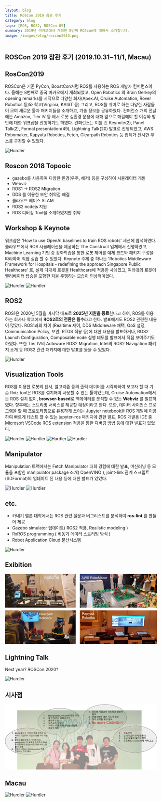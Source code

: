 ```yaml
---
layout: blog
title: ROSCon 2019 참관 후기 
category: blog
tags: [ROS, ROS2, ROSCon 09]  
summary: 2019년 마카오에서 개최된 8번째 ROScon에 대해서 소개합니다. 
image: /images/blog/roscon2019.png
---
```


## ROSCon 2019 참관 후기 (2019.10.31~11/1, Macau)
 
## RosCon2019
ROSCon은 기존 PyCon, BoostCon처럼 ROS를 사용하는 ROS 개발자 컨퍼런스이다.
올해는 8번째로 중국 마카오에서 개최되었고, Open Robotics 의 Brain Gerkey의 opening remarks를 시작으로 다양한 회사(Apex.AI, Cruise Automation, Rover Robotics 등)와 학교(Virginia, KAIST 등) 그리고, 
ROS를 취미로 하는 다양한 사람들이 모여 새로운 툴과 패키지들을 소개하고, 기술 정보를 공유하였다.
컨퍼런스 개최 전날에는 Amazon, Tier IV 등 에서 로봇 실환경 운용에 대해 앞으로 해결해야 할 이슈와 방안에 대한 워크샵을 진행하기도 하였다. 
컨퍼런스는 이틀 간 Keynote(2), Panel Talk(2), Formal presentation(49), Lightning Talk(20) 발표로 진행되었고, AWS Robomaker, Rapyuta Robotics, Fetch, Clearpath Robotics 등 업체가 전시한 부스를 구경할 수 있었다.  

![Hurdler](/images/blog/r-1.png)

## Roscon 2018 Topooic
- gazebo를 사용하여 다양한 환경(우주, 해저) 등을 구성하여 시뮬레이터 개발
- Webviz
- ROS1 -> ROS2 Migration
- DDS 를 이용한 보안 취약점 해결
- 클라우드 베이스 SLAM
- ROS2 nodejs 지원
- ROS 디버깅 Tool을 소개하였지만 취약

## Workshop & Keynote

워크샵은 'How to use OpenAI baselines to train ROS robots' 세션에 참석하였다. 
클라우드에서 ROS 시뮬레이션을 제공하는 The Construct 업체에서 진행하였고, Machine Learning 기법 중 강화학습을 통한 로봇 제어를 예제 코드와 패키지 구성을 따라하며 직접 실습 할 수 있었다. 
Keynote 주제 중 하나는 'Robotics Middleware Framework for Hospitals - redefining the approach Singapore Public Healthcare' 로, 
실제 다개체 로봇을 Healthcare에 적용한 사례였고, 여러대의 로봇이 엘리베이터 탑승을 포함한 자율 주행하는 모습이 인상적이었다. 

![Hurdler](/images/blog/r-2.png) ![Hurdler](/images/blog/r-2_2.png)

## ROS2

ROS1은 2020년 5월을 마지막 배포로 **2025년 지원을 종료**한다고 하여, ROS를 이용하는 회사나 학교에서 **ROS2로의 전환은 필수**라고 한다. 
발표에서도 ROS2 관련한 내용이 많았다. ROS1과의 차이 (Realtime 제어, DDS Middleware 채택, QoS 설정, Communication Policy, 보안, RTOS 적용 등)에 대한 내용을 발표하거나, 
ROS2 Launch Configuration, Composable node 실행 데모를 발표에서 직접 보여주기도 하였다. 
또한 Tier IV의 Autoware ROS2 Migration, Intel의 ROS2 Navigation 패키지 소개 등 ROS2 관련 패키지에 대한 발표를 들을 수 있었다.  

![Hurdler](/images/blog/r-3.png)

## Visualization Tools

ROS를 이용한 로봇의 센서, 알고리즘 등의 출력 데이터를 시각화하여 보고자 할 때 기존 Rviz tool은 ROS를 설치해야 사용할 수 있는 툴이었는데, 
Cruise Automation에서는 ROS 설치 없이, **browser-based**로 백데이터를 분석할 수 있는 **Webviz** 를 발표하였다. 
향후에는 스트리밍 서비스를 제공할 예정이라고 한다. 또한, 데이터 사이언스 프로그램을 할 때 프로토타핑으로 유용하게 쓰이는 Jupyter notebook을 ROS 개발에 이용하여 빠르게 테스트 할 수 있는 jupyter-ros 패키지에 관한 발표, 
ROS 개발용 IDE 중 Microsoft VSCode ROS extension 적용을 통한 디버깅 방법 등에 대한 발표가 있었다. 

![Hurdler](/images/blog/r-4.png) ![Hurdler](/images/blog/r-4_2.png)
![Hurdler](/images/blog/r-5.png) ![Hurdler](/images/blog/r-5_2.png)

## Manipulator

Manipulation 트랙에서는 Fetch Manipulator 대회 경험에 대한 발표, 머신러닝 등 모듈을 포함한 manipulator package 소개( OpenVINO ),  joint-link 관계 스크립트(SDFormat)의 업데이트 된 내용 등에 대한 발표가 있었다.

![Hurdler](/images/blog/r-6.png) ![Hurdler](/images/blog/r-6_2.png)

## etc.

- 카네기 멜론 대학에서는 ROS 관련 질문과 버그리스트를 분석하여 **ros-lint** 를 만들어 제공
- Gazebo simulator 업데이트( ROS2 적용, Realistic modeling )
- RxROS programming ( 비동기 데이터 스트리밍 방식 )
- Robot Application Cloud 분산시스템

![Hurdler](/images/blog/r-7.png) 

## Exibition

![Hurdler](/images/blog/r-8.png) 

## Lightning Talk

Next year? ROSCon 2020?

![Hurdler](/images/blog/r-9png) 

## 시사점

![Hurdler](/images/blog/r-17.png)

## Macau

![Hurdler](/images/blog/r-10.png)
![Hurdler](/images/blog/r-11.png)



